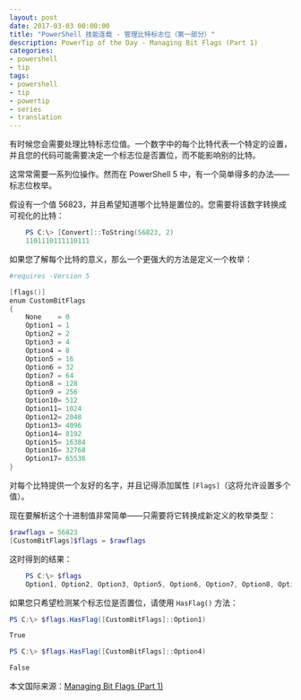```yaml
---
layout: post
date: 2017-03-03 00:00:00
title: "PowerShell 技能连载 - 管理比特标志位（第一部分）"
description: PowerTip of the Day - Managing Bit Flags (Part 1)
categories:
- powershell
- tip
tags:
- powershell
- tip
- powertip
- series
- translation
---
```

有时候您会需要处理比特标志位值。一个数字中的每个比特代表一个特定的设置，并且您的代码可能需要决定一个标志位是否置位，而不能影响别的比特。

这常常需要一系列位操作。然而在 PowerShell 5 中，有一个简单得多的办法——标志位枚举。

假设有一个值 56823，并且希望知道哪个比特是置位的。您需要将该数字转换成可视化的比特：

```powershell
    PS C:\> [Convert]::ToString(56823, 2)
    1101110111110111
```

如果您了解每个比特的意义，那么一个更强大的方法是定义一个枚举：

```powershell
#requires -Version 5

[flags()]
enum CustomBitFlags
{
    None    = 0
    Option1 = 1
    Option2 = 2
    Option3 = 4
    Option4 = 8
    Option5 = 16
    Option6 = 32
    Option7 = 64
    Option8 = 128
    Option9 = 256
    Option10= 512
    Option11= 1024
    Option12= 2048
    Option13= 4096
    Option14= 8192
    Option15= 16384
    Option16= 32768
    Option17= 65536
}
```

对每个比特提供一个友好的名字，并且记得添加属性 `[Flags]`（这将允许设置多个值）。

现在要解析这个十进制值非常简单——只需要将它转换成新定义的枚举类型：

```powershell
$rawflags = 56823
[CustomBitFlags]$flags = $rawflags
```

这时得到的结果：

```powershell
    PS C:\> $flags
    Option1, Option2, Option3, Option5, Option6, Option7, Option8, Option9, Option11, Option12, Option13, Option15, Option16
```

如果您只希望检测某个标志位是否置位，请使用 `HasFlag()` 方法：

```powershell
PS C:\> $flags.HasFlag([CustomBitFlags]::Option1)

True

PS C:\> $flags.HasFlag([CustomBitFlags]::Option4)

False
```

<!--more-->
本文国际来源：[Managing Bit Flags (Part 1)](http://community.idera.com/powershell/powertips/b/tips/posts/managing-bit-flags-part-1)
